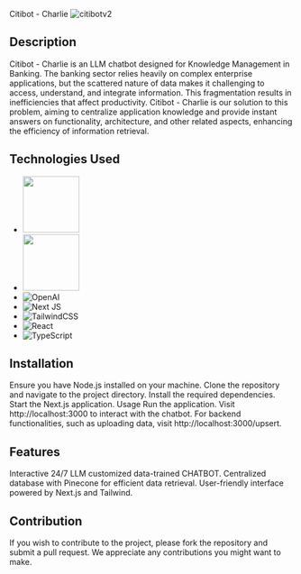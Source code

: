Citibot - Charlie
![citibotv2](https://github.com/westies-sg/Citi_Hack_Overflow/assets/77041483/6580c421-1511-43c6-a5c6-98ed0df4fd95)

## Description
Citibot - Charlie is an LLM chatbot designed for Knowledge Management in Banking. The banking sector relies heavily on complex enterprise applications, but the scattered nature of data makes it challenging to access, understand, and integrate information. This fragmentation results in inefficiencies that affect productivity. Citibot - Charlie is our solution to this problem, aiming to centralize application knowledge and provide instant answers on functionality, architecture, and other related aspects, enhancing the efficiency of information retrieval.

## Technologies Used
- <img src="https://www.freecodecamp.org/news/content/images/size/w1000/2023/05/Screenshot-2023-05-29-at-5.40.38-PM.png" width="100">
- <img src="https://www.citybiz.co/wp-content/uploads/2023/05/Pinecone.png"  width="100">
- ![OpenAI](https://img.shields.io/badge/chatGPT-74aa9c?style=for-the-badge&logo=openai&logoColor=white)
- ![Next JS](https://img.shields.io/badge/Next-black?style=for-the-badge&logo=next.js&logoColor=white)
- ![TailwindCSS](https://img.shields.io/badge/tailwindcss-%2338B2AC.svg?style=for-the-badge&logo=tailwind-css&logoColor=white)
- ![React](https://img.shields.io/badge/react-%2320232a.svg?style=for-the-badge&logo=react&logoColor=%2361DAFB)
- ![TypeScript](https://img.shields.io/badge/typescript-%23007ACC.svg?style=for-the-badge&logo=typescript&logoColor=white)

## Installation
Ensure you have Node.js installed on your machine.
Clone the repository and navigate to the project directory.
Install the required dependencies.
Start the Next.js application.
Usage
Run the application.
Visit http://localhost:3000 to interact with the chatbot.
For backend functionalities, such as uploading data, visit http://localhost:3000/upsert.

## Features
Interactive 24/7 LLM customized data-trained CHATBOT.
Centralized database with Pinecone for efficient data retrieval.
User-friendly interface powered by Next.js and Tailwind.

## Contribution
If you wish to contribute to the project, please fork the repository and submit a pull request. We appreciate any contributions you might want to make.
